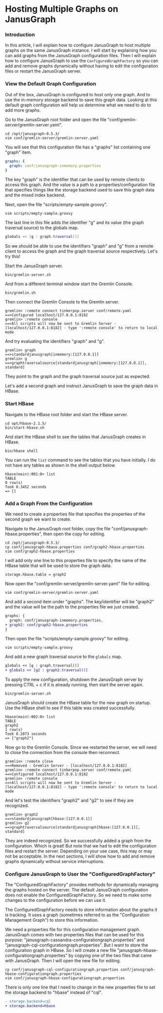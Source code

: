 # Hosting Multiple Graphs on JanusGraph

### Introduction

In this article, I will explain how to configure JanusGraph to host multiple graphs on the same JanusGraph instance. I will start by explaining how you can add graphs from the JanusGraph configuration files. Then I will explain how to configure JanusGraph to use the `ConfiguredGraphFactory` so you can add and remove graphs dynamically without having to edit the configuration files or restart the JanusGraph server.

### View the Default Graph Configuration

Out of the box, JanusGraph is configured to host only one graph. And to use the in-memory storage backend to save this graph data. Looking at this default graph configuration will help us determine what we need to do to add more graphs.

Go to the JanusGraph root folder and open the file "conf/gremlin-server/gremlin-server.yaml".

```shell
cd /opt/janusgraph-0.5.3/
vim conf/gremlin-server/gremlin-server.yaml
```

You will see that this configuration file has a "graphs" list containing one "graph" item.

```yaml
graphs: {
  graph: conf/janusgraph-inmemory.properties
}
```

The key "graph" is the identifier that can be used by remote clients to access this graph. And the value is a path to a properties/configuration file that specifies things like the storage backend used to save this graph data and the mixed index backend.

Next, open the file "scripts/empty-sample.groovy".

```shell
vim scripts/empty-sample.groovy
```

The last line in this file adds the identifier "g" and its value (the graph traversal source) to the globals map.

```groovy
globals << [g : graph.traversal()]
```

So we should be able to use the identifiers "graph" and "g" from a remote client to access the graph and the graph traversal source respectively. Let's try this!

Start the JanusGraph server.

```shell
bin/gremlin-server.sh
```

And from a different terminal window start the Gremlin Console.

```shell
bin/gremlin.sh
```

Then connect the Gremlin Console to the Gremlin server.

```
gremlin> :remote connect tinkerpop.server conf/remote.yaml
==>Configured localhost/127.0.0.1:8182
gremlin> :remote console
==>All scripts will now be sent to Gremlin Server - [localhost/127.0.0.1:8182] - type ':remote console' to return to local mode
```

And try evaluating the identifiers "graph" and "g".

```
gremlin> graph
==>standardjanusgraph[inmemory:[127.0.0.1]]
gremlin> g
==>graphtraversalsource[standardjanusgraph[inmemory:[127.0.0.1]], standard]
```

They point to the graph and the graph traversal source just as expected.

Let's add a second graph and instruct JanusGraph to save the graph data in HBase.

### Start HBase

Navigate to the HBase root folder and start the HBase server.

```shell
cd opt/hbase-2.1.5/
bin/start-hbase.sh
```

And start the HBase shell to see the tables that JanusGraph creates in HBase.

```shell
bin/hbase shell
```

You can run the `list` command to see the tables that you have initially. I do not have any tables as shown in the shell output below.

```
hbase(main):001:0> list
TABLE
0 row(s)
Took 0.3452 seconds
=> []
```

### Add a Graph From the Configuration

We need to create a properties file that specifies the properties of the second graph we want to create.

Navigate to the JanusGraph root folder, copy the file "conf/janusgraph-hbase.properties", then open the copy for editing.

```shell
cd /opt/janusgraph-0.5.3/
cp conf/janusgraph-hbase.properties conf/graph2-hbase.properties
vim conf/graph2-hbase.properties
```

I will add only one line to this properties file to specify the name of the HBase table that will be used to store the graph data.

```properties
storage.hbase.table = graph2
```

Now open the "conf/gremlin-server/gremlin-server.yaml" file for editing.

```shell
vim conf/gremlin-server/gremlin-server.yaml
```

And add a second item under "graphs". The key/identifier will be "graph2" and the value will be the path to the properties file we just created.

```diff
graphs: {
  graph: conf/janusgraph-inmemory.properties,
+ graph2: conf/graph2-hbase.properties
}
```

Then open the file "scripts/empty-sample.groovy" for editing.

```shell
vim scripts/empty-sample.groovy
```

And add a new graph traversal source to the `globals` map.

```diff
globals << [g : graph.traversal()]
+ globals << [g2 : graph2.traversal()]
```

To apply the new configuration, shutdown the JanusGraph server by pressing CTRL + c if it is already running, then start the server again.

```shell
bin/gremlin-server.sh
```

JanusGraph should create the HBase table for the new graph on startup. Use the HBase shell to see if this table was created successfully.

```
hbase(main):002:0> list
TABLE
graph2
1 row(s)
Took 0.2073 seconds
=> ["graph2"]
```

Now go to the Gremlin Console. Since we restarted the server, we will need to close the connection from the console then reconnect.

```
gremlin> :remote close
==>Removed - Gremlin Server - [localhost/127.0.0.1:8182]
gremlin> :remote connect tinkerpop.server conf/remote.yaml
==>Configured localhost/127.0.0.1:8182
gremlin> :remote console
==>All scripts will now be sent to Gremlin Server - [localhost/127.0.0.1:8182] - type ':remote console' to return to local mode
```

And let's test the identifiers "graph2" and "g2" to see if they are recognized.

```
gremlin> graph2
==>standardjanusgraph[hbase:[127.0.0.1]]
gremlin> g2
==>graphtraversalsource[standardjanusgraph[hbase:[127.0.0.1]], standard]
```

They are indeed recognized. So we successfully added a graph from the configuration. Which is great! But note that we had to edit the configuration files and restart the server. Depending on your use case, this may or may not be acceptable. In the next sections, I will show how to add and remove graphs dynamically without service interruptions.

### Configure JanusGraph to User the "ConfiguredGraphFactory"

The "ConfiguredGraphFactory" provides methods for dynamically managing the graphs hosted on the server. The default JanusGraph configuration does not enable the ConfiguredGraphFactory. So we need to make some changes to the configuration before we can use it.

The ConfiguredGraphFactory needs to store information about the graphs it is tracking. It uses a graph (sometimes referred to as the "Configuration Management Graph") to store this information.

We need a properties file for this configuration management graph. JanusGraph comes with two properties files that can be used for this purpose: "janusgraph-cassandra-configurationgraph.properties" and "janusgraph-cql-configurationgraph.properties". But I want to store the configuration graph in HBase. So I will create a new file "janusgraph-hbase-configurationgraph.properties" by copying one of the two files that came with JanusGraph. Then I will open the new file for editing.

```shell
cp conf/janusgraph-cql-configurationgraph.properties conf/janusgraph-hbase-configurationgraph.properties
vim conf/janusgraph-hbase-configurationgraph.properties
```

There is only one line that I need to change in the new properties file to set the storage backend to "hbase" instead of "cql".

```diff
- storage.backend=cql
+ storage.backend=hbase
```




